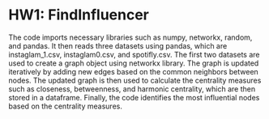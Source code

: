 # HW1: FindInfluencer
The code imports necessary libraries such as numpy, networkx, random, and pandas. It then reads three datasets using pandas, which are instaglam_1.csv, instaglam0.csv, and spotifly.csv. The first two datasets are used to create a graph object using networkx library. The graph is updated iteratively by adding new edges based on the common neighbors between nodes. The updated graph is then used to calculate the centrality measures such as closeness, betweenness, and harmonic centrality, which are then stored in a dataframe. Finally, the code identifies the most influential nodes based on the centrality measures.
